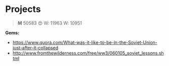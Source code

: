 Projects
========



>**M** 50583 :heart_eyes:
>W: 11963
>W: 10951




**Gems:**

-  https://www.quora.com/What-was-it-like-to-be-in-the-Soviet-Union-just-after-it-collapsed
-  http://www.fromthewilderness.com/free/ww3/060105_soviet_lessons.shtml

